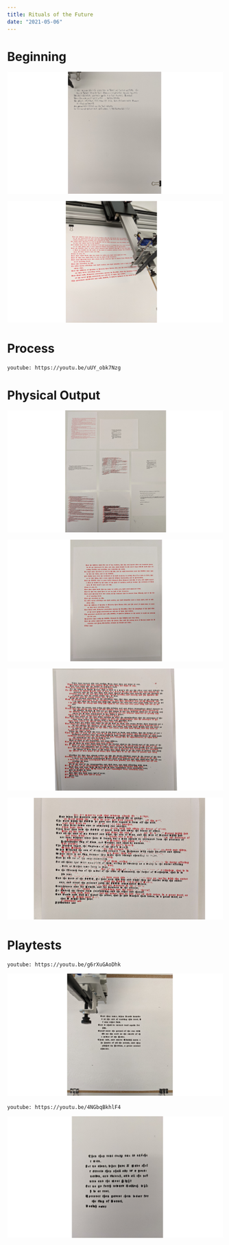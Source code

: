 ```yaml
---
title: Rituals of the Future
date: "2021-05-06"
---
```


# Beginning

![progress1.1](./progress1.1.png)

![progress1](./progress1.png)

# Process

`youtube: https://youtu.be/uUY_obk7Nzg`

# Physical Output

![all](./all.png)

![img1](./img1.png)

![img2](./img2.png)

![fave](./fave.png)

# Playtests

`youtube: https://youtu.be/g6rXuGAoDhk`

![shira](./shira.png)

`youtube: https://youtu.be/4NGbqBkhlF4`

![nick](./nick.png)

